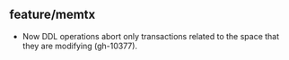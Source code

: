 ## feature/memtx

* Now DDL operations abort only transactions related to the space that
  they are modifying (gh-10377).

